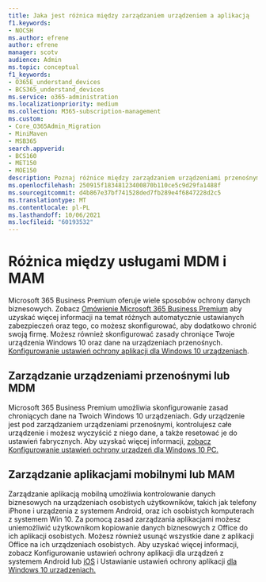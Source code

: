 ```yaml
---
title: Jaka jest różnica między zarządzaniem urządzeniem a aplikacją
f1.keywords:
- NOCSH
ms.author: efrene
author: efrene
manager: scotv
audience: Admin
ms.topic: conceptual
f1_keywords:
- O365E_understand_devices
- BCS365_understand_devices
ms.service: o365-administration
ms.localizationpriority: medium
ms.collection: M365-subscription-management
ms.custom:
- Core_O365Admin_Migration
- MiniMaven
- MSB365
search.appverid:
- BCS160
- MET150
- MOE150
description: Poznaj różnice między zarządzaniem urządzeniami przenośnymi, zarządzaniem aplikacjami dla urządzeń przenośnych i usługą MDM i MAM.
ms.openlocfilehash: 250915f18348123400870b110ce5c9d29fa1488f
ms.sourcegitcommit: d4b867e37bf741528ded7fb289e4f6847228d2c5
ms.translationtype: MT
ms.contentlocale: pl-PL
ms.lasthandoff: 10/06/2021
ms.locfileid: "60193532"
---
```

# <a name="difference-between-mdm-and-mam"></a>Różnica między usługami MDM i MAM

Microsoft 365 Business Premium oferuje wiele sposobów ochrony danych biznesowych. Zobacz [Omówienie Microsoft 365 Business Premium](../../business-video/what-is-microsoft-365.md) aby uzyskać więcej informacji na temat różnych automatycznie ustawianych zabezpieczeń oraz tego, co możesz skonfigurować, aby dodatkowo chronić swoją firmę. Możesz również skonfigurować zasady chroniące Twoje urządzenia Windows 10 oraz dane na urządzeniach przenośnych.
[Konfigurowanie ustawień ochrony aplikacji dla Windows 10 urządzeniach](../protection-settings-for-windows-10-devices.md).

## <a name="mobile-device-management-or-mdm"></a>Zarządzanie urządzeniami przenośnymi lub MDM

Microsoft 365 Business Premium umożliwia skonfigurowanie zasad chroniących dane na Twoich Windows 10 urządzeniach. Gdy urządzenie jest pod zarządzaniem urządzeniami przenośnymi, kontrolujesz całe urządzenie i możesz wyczyścić z niego dane, a także resetować je do ustawień fabrycznych. Aby uzyskać więcej informacji, [zobacz Konfigurowanie ustawień ochrony urządzeń dla Windows 10 PC.](../protection-settings-for-windows-10-pcs.md)

## <a name="mobile-application-management-or-mam"></a>Zarządzanie aplikacjami mobilnymi lub MAM

Zarządzanie aplikacją mobilną umożliwia kontrolowanie danych biznesowych na urządzeniach osobistych użytkowników, takich jak telefony iPhone i urządzenia z systemem Android, oraz ich osobistych komputerach z systemem Win 10. Za pomocą zasad zarządzania aplikacjami możesz uniemożliwić użytkownikom kopiowanie danych biznesowych z Office do ich aplikacji osobistych. Możesz również usunąć wszystkie dane z aplikacji Office na ich urządzeniach osobistych. Aby uzyskać więcej informacji, zobacz Konfigurowanie ustawień ochrony aplikacji dla urządzeń z systemem Android lub [iOS](../app-protection-settings-for-android-and-ios.md) i Ustawianie ustawień ochrony aplikacji [dla Windows 10 urządzeniach.](../protection-settings-for-windows-10-devices.md)
